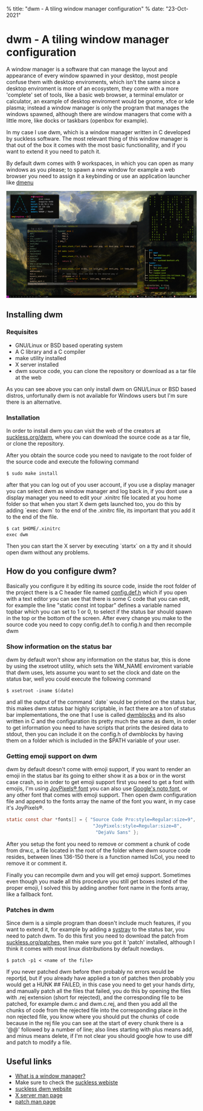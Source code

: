 % title: "dwm - A tiling window manager configuration"
% date: "23-Oct-2021"

# dwm - A tiling window manager configuration

A window manager is a software that can manage the layout and appearance
of every window spawned in your desktop, most people confuse them with
desktop enviroments, which isn't the same since a desktop enviroment is
more of an ecosystem, they come with a more 'complete' set of tools,
like a basic web browser, a terminal emulator or calculator, an example
of desktop enviroment would be gnome, xfce or kde plasma; instead a
window manager is only the program that manages the windows spawned,
although there are window managers that come with a little more, like
docks or taskbars (openbox for example).

In my case I use dwm, which is a window manager written in C developed
by suckless software. The most relevant thing of this window manager is
that out of the box it comes with the most basic functionallity, and if
you want to extend it you need to patch it.

By default dwm comes with 9 workspaces, in which you can open as many
windows as you please; to spawn a new window for example a web browser
you need to assign it a keybinding or use an application launcher like
[dmenu](https://tools.suckless.org/dmenu/)

[![Screenshot](screenshot.jpeg)](screenshot.png "Screenshot of my dwm build")

## Installing dwm

### Requisites

-   GNU/Linux or BSD based operating system
-   A C library and a C compiler
-   make utility installed
-   X server installed
-   dwm source code, you can clone the repository or download as a tar file at the web

As you can see above you can only install dwm on GNU/Linux or BSD based
distros, unfortunally dwm is not available for Windows users but I'm
sure there is an alternative.

### Installation

In order to install dwm you can visit the web of the creators at
[suckless.org/dwm](https://dwm.suckless.org/), where you can download
the source code as a tar file, or clone the repository.

After you obtain the source code you need to navigate to the root folder
of the source code and execute the following command

```console
$ sudo make install
```

after that you can log out of you user account, if you use a display
manager you can select dwm as window manager and log back in, if you
dont use a display manager you need to edit your .xinitrc file located
at you home folder so that when you start X dwm gets launched too, you
do this by adding \`exec dwm\` to the end of the .xinitrc
file, its important that you add it to the end of the file.

```console
$ cat $HOME/.xinitrc
exec dwm
```

Then you can start the X server by executing \`startx\` on a tty and it
should open dwm without any problems.

## How do you configure dwm?

Basically you configure it by editing its source code, inside the root
folder of the project there is a C header file named
[config.def.h](https://github.com/klewer-martin/dotfiles/blob/master/.config/dwm/config.def.h)
which if you open with a text editor you can see that there is some C
code that you can edit, for example the line \"static const int topbar\"
defines a variable named topbar which you can set to 1 or 0, to select
if the status bar should spawn in the top or the bottom of the screen.
After every change you make to the source code you need to copy
config.def.h to config.h and then recompile dwm

### Show information on the status bar

dwm by default won't show any information on the status bar, this is
done by using the xsetroot utility, which sets the WM\_NAME enviroment
variable that dwm uses, lets assume you want to set the clock and date
on the status bar, well you could execute the following command

```console
$ xsetroot -iname $(date)
```

and all the output of the command \`date\` would be printed on the status bar, this
makes dwm status bar highly scriptable, in fact there are a ton of status
bar implementations, the one that I use is called
[dwmblocks](https://github.com/torrinfail/dwmblocks) and its also
written in C and the configuration its pretty much the same as dwm, in
order to get information you need to have scripts that prints the
desired data to stdout, then you can include it on the config.h of
dwmblocks by having them on a folder which is included in the \$PATH
variable of your user.

### Getting emoji support on dwm

dwm by default doesn't come with emoji support, if you want to render
an emoji in the status bar its going to either show it as a box or in
the worst case crash, so in order to get emoji support first you need to
get a font with emojis, I'm using [JoyPixels®
font](https://www.joypixels.com/) you can also use
[Google's noto font](https://fonts.google.com/noto), or any other font
that comes with emoji support. Then open dwm configuration file and
append to the fonts array the name of the font you want,
in my case it's JoyPixels®.

```c
static const char *fonts[] = { "Source Code Pro:style=Regular:size=9",
								"JoyPixels:style=Regular:size=8",
								 "DejaVu Sans" };
```

After you setup the font you need to remove or comment a chunk of code
from drw.c, a file located in the root of the folder where dwm source
code resides, between lines 136-150 there is a function named IsCol, you
need to remove it or comment it.

Finally you can recompile dwm and you will get emoji support. Sometimes
even though you made all this procedure you still get boxes insted of
the proper emoji, I solved this by adding another font name in the
fonts array, like a fallback font.

### Patches in dwm

Since dwm is a simple program than doesn't include much features, if
you want to extend it, for example by adding a
[systray](https://dwm.suckless.org/patches/systray/) to the status bar,
you need to patch dwm. To do this first you need to download the patch
from [suckless.org/patches](https://dwm.suckless.org/patches/), then
make sure you got it 'patch' installed, although I think it comes with
most linux distributions by default nowdays.

```console
$ patch -p1 < <name of the file>
```

If you never patched dwm before then probably no errors would be
reportjd, but if you already have applied a ton of patches then probably
you would get a HUNK \## FAILED, in this case you need to get your hands
dirty, and manually patch all the files that failed, you do this by
opening the files with .rej extension (short for rejected), and the
corresponding file to be patched, for example dwm.c and dwm.c.rej, and
then you add all the chunks of code from the rejected file into the
corresponding place in the non rejected file, you know where you should
put the chunks of code because in the rej file you can see at the start
of every chunk there is a '@@' followed by a number of line; also
lines starting with plus means add, and minus means delete, if I'm not
clear you should google how to use diff and patch to modify a file.

## Useful links

- [What is a window manager?](https://en.wikipedia.org/wiki/Window_manager)
- Make sure to check the [suckless webiste](https://suckless.org/)
- [suckless dwm website](https://dwm.suckless.org/)
- [X server man page](https://www.x.org/releases/X11R7.7/doc/man/man1/Xserver.1.xhtml)
- [patch man page](https://man7.org/linux/man-pages/man1/patch.1.html)
